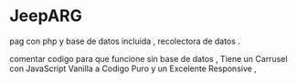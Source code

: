 # JeepARG


pag con php y base de datos incluida , recolectora de datos .

comentar codigo para que funcione sin base de datos ,  Tiene un Carrusel con JavaScript Vanilla a Codigo Puro y un Excelente Responsive , 
